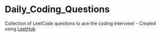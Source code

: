 # Daily_Coding_Questions
Collection of LeetCode questions to ace the coding interview! - Created using [LeetHub](https://github.com/QasimWani/LeetHub)
